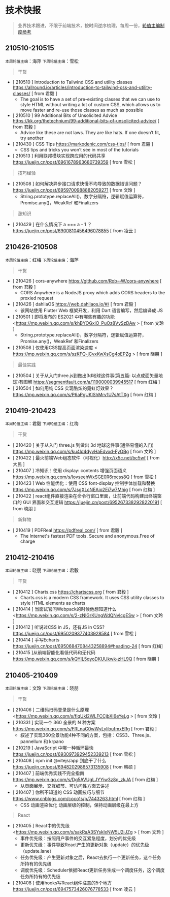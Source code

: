 # 技术快报

> 业界技术跟进，不限于前端技术，按时间逆序梳理，每周一份，[轮值主编制度参考](./editors.md)

## 210510-210515

`本周轮值主编`：海萍 `下周轮值主编`：雪松

> 干货

* [ 210510 ] Introduction to Tailwind CSS and utility classes <https://allround.io/articles/introduction-to-tailwind-css-and-utility-classes/>  [ from 君毅 ]
    * The goal is to have a set of pre-existing classes that we can use to style HTML without writing a lot of custom CSS, which allows us to move faster and re-use those classes as much as possible
* [ 210510 ] 99 Additional Bits of Unsolicited Advice <https://kk.org/thetechnium/99-additional-bits-of-unsolicited-advice/>  [ from 君毅 ]
    * Advice like these are not laws. They are like hats. If one doesn’t fit, try another
* [ 210430 ] CSS Tips <https://markodenic.com/css-tips/>  [ from 君毅 ]
    * CSS tips and tricks you won’t see in most of the tutorials
* [ 210513 ] 利用联邦模块实现跨应用的代码共享 <https://juejin.cn/post/6961678963680739359>  [ from 雪松 ]

> 技巧经验

* [ 210508 ] 如何解决异步接口请求快慢不均导致的数据错误问题？ <https://juejin.cn/post/6959700988882059271> [ from 文玲 ]
   * String.prototype.replaceAll()，数字分隔符，逻辑赋值运算符，Promise.any()，WeakRef 和Finalizers

> 涨知识

* [ 210429 ] 在什么情况下 a === a - 1 ？ <https://juejin.cn/post/6900810456496078855>  [ from 凌云 ]    



## 210426-210508

`本周轮值主编`：红梅 `下周轮值主编`：海萍

> 干货

* [ 210426 ] cors-anywhere <https://github.com/Rob--W/cors-anywhere>  [ from 君毅 ]
    * CORS Anywhere is a NodeJS proxy which adds CORS headers to the proxied request
* [ 210426 ] dahliaOS <https://web.dahliaos.io/#/>  [ from 君毅 ]
    * 该网站使用 Flutter Web 框架开发，利用 Dart 语言编写，然后编译成 JS
* [ 210501 ] 即将发布的 ES2021 中有哪些有趣的功能 <https://mp.weixin.qq.com/s/khBYOGxiO_PuOz8VySzDAw > [ from 文玲 ]
   * String.prototype.replaceAll()，数字分隔符，逻辑赋值运算符，Promise.any()，WeakRef 和Finalizers
* [ 210508 ] 仅使用CSS提高页面渲染速度 < https://mp.weixin.qq.com/s/szKFQ-jCvxKwXsCg4oEPZg > [ from 晓朋 ]
   
> 最佳实践

* [ 210504 ] 关于从入门three.js到做出3d地球这件事(第五篇: 以点成面矢量地球)有图解 <https://segmentfault.com/a/1190000039945517> [ from 红梅 ]
* [ 210504 ] 如何用纯 CSS 实现酷炫的霓虹灯效果？ <https://mp.weixin.qq.com/s/P6aPgUKlShMrv1U7sAtTXg> [ from 红梅 ]

## 210419-210423

`本周轮值主编`：君毅 `下周轮值主编`：红梅

> 干货

* [ 210420 ] 关于从入门 three.js 到做出 3d 地球这件事(通俗易懂的入门) <https://mp.weixin.qq.com/s/ku4ld4dyyHaEdvxd-FyOBg> [ from 文玲 ]
* [ 210422 ] 最火前端Web组态软件（可视化）<http://x5c.net/bc5wf> [ from 大民 ]
* [ 210407 ] 冷知识！使用 display: contents 增强页面语义   <https://mp.weixin.qq.com/s/IovseehWxSGE0R6rxcss8Q>  [ from 雪松 ]
* [ 210423 ] Web 性能优化：使用 CSS font-display 控制字体加载和替换 <https://mp.weixin.qq.com/s/7JsgXLcNEAio2Ei7w7Mhig> [ from 红梅 ]
* [ 210422 ] react组件直接渲染在命令行窗口里面，让前端代码构建出终端窗口的 GUI 界面和交互逻辑 <https://juejin.cn/post/6952673382928220191> [ from 晓朋 ]

> 新鲜物

* [ 210419 ] PDFReal <https://pdfreal.com/>  [ from 君毅 ]
    * The Internet's fastest PDF tools. Secure and anonymous.Free of charge

## 210412-210416

`本周轮值主编`：晓朋 `下周轮值主编`：君毅

> 干货

* [ 210412 ] Charts.css <https://chartscss.org>  [ from 君毅 ]
    * Charts.css is a modern CSS framework. It uses CSS utility classes to style HTML elements as charts
* [ 210414 ] 当面试官问Webpack的时候他想知道什么 <https://mp.weixin.qq.com/s/2-zNlGrKUngWdQNvlcgESw > [ from 文玲 ]
* [ 210412 ] 听说过CSS in JS，还有JS in CSS? <https://juejin.cn/post/6950209377403928584>  [ from 雪松 ]
* [ 210414 ] 手写Echarts <https://juejin.cn/post/6950684708443258894#heading-24> [ from 红梅]
* [ 210415 ]从前端智能化看低代码和无代码 <https://mp.weixin.qq.com/s/kQYIL5qyoDKUUkwk-zHL9Q> [ from 晓朋 ]

## 210405-210409

`本周轮值主编`：文玲 `下周轮值主编`：晓朋

> 干货
* [ 210406 ] 二维码扫码登录是什么原理 <https://mp.weixin.qq.com/s/flqUkl2WLFCCjbXI6eYeLg > [ from 文玲 ]
* [ 210331 ] 实现一个 360 全景的 N 种方案 <https://mp.weixin.qq.com/s/FRLnaC0wWyLylibufmxERg>  [ from 君毅 ]
    * 叙述了实现360全景功能4种不同的方案，包括：CSS3、Three.js、pannellum 和 krpano
* [ 210219 ] JavaScript 中哪一种循环最快 <https://juejin.cn/post/6930973929452339213>  [ from 雪松 ]
* [ 210408 ] npm init @vitejs/app 到底干了什么 <https://juejin.cn/post/6948202986573135908> [ from 韩硕 ]
* [ 210407 ] 前端优秀实践不完全指南 <https://mp.weixin.qq.com/s/Dg5AVUgLJYYiw3z8q_zkJA>  [ from 红梅 ]
    * 从页面展示、交互细节、可访问性方面去讲述
* [ 210407 ] 你所不知道的 CSS 动画技巧与细节 <https://www.cnblogs.com/coco1s/p/7443263.html>   [ from 红梅 ]
    * CSS 动画渲染优化  动画层级的控制，保持动画层级在最上方

> React
* [ 210405 ] React中的优先级 <https://mp.weixin.qq.com/s/sakRaA3SYskIxNW5U2iJZg > [ from 文玲 ]
    * 事件优先级：按照用户事件的交互紧急程度，划分的优先级
    * 更新优先级：事件导致React产生的更新对象（update）的优先级（update.lane）
    * 任务优先级：产生更新对象之后，React去执行一个更新任务，这个任务所持有的优先级
    * 调度优先级：Scheduler依据React更新任务生成一个调度任务，这个调度任务所持有的优先级
* [ 210408 ] 使用hooks写React组件注意的5个地方 <https://juejin.cn/post/6947573426076778533> [ from 凌云 ]
